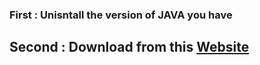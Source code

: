 ### First : Unisntall the version of JAVA you have
## Second : Download from this [Website](https://builds.openlogic.com/downloadJDK/openlogic-openjdk/8u432-b06/openlogic-openjdk-8u432-b06-windows-x64.msi)